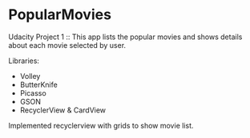 # PopularMovies
Udacity Project 1 :: This app lists the popular movies and shows details about each movie selected by user.

Libraries:
  - Volley
  - ButterKnife
  - Picasso
  - GSON
  - RecyclerView & CardView
  
Implemented recyclerview with grids to show movie list.
